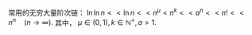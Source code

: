 

常用的无穷大量阶次链：
${\displaystyle \ln \ln n<<\ln n<<n^{\mu }<n^{k}<<a^{n}<<n!<<n^{n}\quad (n\to \infty ).}$
其中， ${\displaystyle \mu \in (0,1),k\in \mathbb {N} ^{+},a>1.}$


